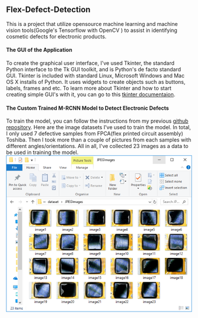 ## Flex-Defect-Detection

This is a project that utilize opensource machine learning and machine vision tools(Google's Tensorflow with OpenCV ) to assist in identifying cosmetic defects for electronic products.

#### The GUI of the Application
To create the graphical user interface, I've used Tkinter, the standard Python interface to the Tk GUI toolkit, and is Python's de facto standard GUI. Tkinter is included with standard Linux, Microsoft Windows and Mac OS X installs of Python.
It uses widgets to create objects such as buttons, labels, frames and etc. To learn more about Tkinter and how to start creating simple GUI's with it, you can go to this [tkinter documentaion](https://docs.python.org/3/library/tk.html).

#### The Custom Trained M-RCNN Model to Detect Electronic Defects
To train the model, you can follow the instructions from my previous [github repository](https://github.com/jericovalino/Train_Mask_RCNN).
Here are the image datasets I've used to train the model. In total, I only used 7 defective samples from FPCA(flex printed circuit assembly) Toshiba. Then I took more than a couple of pictures from each samples with different angles/orientations. All in all, I've collected 23 images as a data to be used in training the model.
![defective FPCA samples](https://github.com/jericovalino/Flex-Defect-Detection/blob/master/assets/images.PNG)
